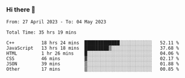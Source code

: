 ### Hi there 👋

<!--
**wangsy503/wangsy503** is a ✨ _special_ ✨ repository because its `README.md` (this file) appears on your GitHub profile.

Here are some ideas to get you started:

- 🔭 I’m currently working on ...
- 🌱 I’m currently learning ...
- 👯 I’m looking to collaborate on ...
- 🤔 I’m looking for help with ...
- 💬 Ask me about ...
- 📫 How to reach me: ...
- 😄 Pronouns: ...
- ⚡ Fun fact: ...
-->
<!--START_SECTION:waka-->

```text
From: 27 April 2023 - To: 04 May 2023

Total Time: 35 hrs 19 mins

C++          18 hrs 24 mins  █████████████░░░░░░░░░░░░   52.11 %
JavaScript   13 hrs 18 mins  █████████▒░░░░░░░░░░░░░░░   37.68 %
HTML         1 hr 26 mins    █░░░░░░░░░░░░░░░░░░░░░░░░   04.06 %
CSS          46 mins         ▓░░░░░░░░░░░░░░░░░░░░░░░░   02.17 %
JSON         39 mins         ▒░░░░░░░░░░░░░░░░░░░░░░░░   01.88 %
Other        17 mins         ▒░░░░░░░░░░░░░░░░░░░░░░░░   00.85 %
```

<!--END_SECTION:waka-->
